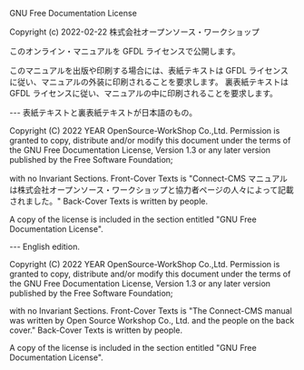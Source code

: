 
GNU Free Documentation License

Copyright (c) 2022-02-22 株式会社オープンソース・ワークショップ

このオンライン・マニュアルを GFDL ライセンスで公開します。

このマニュアルを出版や印刷する場合には、表紙テキストは GFDL ライセンスに従い、マニュアルの外装に印刷されることを要求します。
裏表紙テキストは GFDL ライセンスに従い、マニュアルの中に印刷されることを要求します。

--- 表紙テキストと裏表紙テキストが日本語のもの。

Copyright (C) 2022 YEAR OpenSource-WorkShop Co.,Ltd.
Permission is granted to copy, distribute and/or modify this document
under the terms of the GNU Free Documentation License, Version 1.3
or any later version published by the Free Software Foundation;

with no Invariant Sections.
Front-Cover Texts is "Connect-CMS マニュアル は株式会社オープンソース・ワークショップと協力者ページの人々によって記載されました。"
Back-Cover Texts is written by people.

A copy of the license is included in the section entitled "GNU
Free Documentation License".

--- English edition.

Copyright (C) 2022 YEAR OpenSource-WorkShop Co.,Ltd.
Permission is granted to copy, distribute and/or modify this document
under the terms of the GNU Free Documentation License, Version 1.3
or any later version published by the Free Software Foundation;

with no Invariant Sections.
Front-Cover Texts is "The Connect-CMS manual was written by Open Source Workshop Co., Ltd. and the people on the back cover."
Back-Cover Texts is written by people.

A copy of the license is included in the section entitled "GNU
Free Documentation License".

